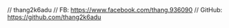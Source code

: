 // thang2k6adu
// FB: https://www.facebook.com/thang.936090
// GitHub: https://github.com/thang2k6adu